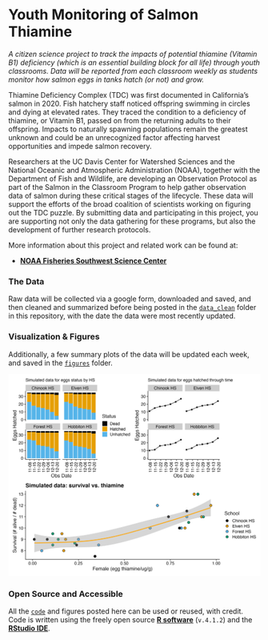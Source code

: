 # Youth Monitoring of Salmon Thiamine

*A citizen science project to track the impacts of potential thiamine (Vitamin B1) deficiency (which is an essential building block for all life) through youth classrooms. Data will be reported from each classroom weekly as students monitor how salmon eggs in tanks hatch (or not) and grow.*

Thiamine Deficiency Complex (TDC) was first documented in California’s salmon in 2020. Fish hatchery staff noticed offspring swimming in circles and dying at elevated rates.
They traced the condition to a deficiency of thiamine, or Vitamin B1, passed on from the returning adults to their offspring.
Impacts to naturally spawning populations remain the greatest unknown and could be an unrecognized factor affecting harvest opportunities and impede salmon recovery.

Researchers at the UC Davis Center for Watershed Sciences and the National Oceanic and Atmospheric Administration (NOAA), together with the Department of Fish and Wildlife, are developing an Observation Protocol as part of the Salmon in the Classroom Program to help gather observation data of salmon during these critical stages of the lifecycle. These data will support the efforts of the broad coalition of scientists working on figuring out the TDC puzzle. By submitting data and participating in this project, you are supporting not only the data gathering for these programs, but also the development of further research protocols.

More information about this project and related work can be found at:

 - [**NOAA Fisheries Southwest Science Center**](https://www.fisheries.noaa.gov/west-coast/science-data/monitoring-thiamine-deficiency-california-salmon)

### The Data

Raw data will be collected via a google form, downloaded and saved, and then cleaned and summarized before being posted in the [`data_clean`](data_clean/) folder in this repository, with the date the data were most recently updated.

### Visualization & Figures

Additionally, a few summary plots of the data will be updated each week, and saved in the [`figures`](figures/) folder.

![](figures/simulated_plots_of_data.png)

### Open Source and Accessible

All the [`code`](code/) and figures posted here can be used or reused, with credit. Code is written using the freely open source [**R software**](https://cran.r-project.org) (`v.4.1.2`) and the [**RStudio IDE**](https://www.rstudio.com/products/rstudio/download/).


